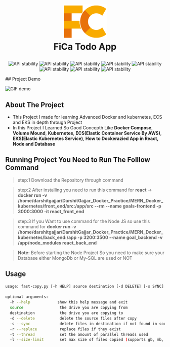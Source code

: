 <!-- LOGO -->
<br />
<h1>
<p align="center">
  <img src="https://raw.githubusercontent.com/L0garithmic/FastColabCopy/main/img/logo.png" alt="Logo" width="140" height="110">
  <br>FiCa Todo App
</h1>

  <p align="center"> 
    <img src="https://img.shields.io/badge/Made%20with-ReactJs-brightgreen"
      alt="API stability" />
   <img src="https://img.shields.io/badge/Made%20with-NodeJs-green"
      alt="API stability" />
   <img src="https://img.shields.io/badge/Made%20with-Docker-yellow"
      alt="API stability" />
   <img src="https://img.shields.io/badge/Made%20with-DockerCompose-blue"
      alt="API stability" />
  <img src="https://img.shields.io/badge/Made%20with-Kubernetes-red"
      alt="API stability" />
   <img src="https://img.shields.io/badge/Made%20with-ECS-red"
      alt="API stability" />
    <img src="https://img.shields.io/badge/Made%20with-EKS-teal"
      alt="API stability" />
    <img src="https://img.shields.io/badge/Made%20with-MongoDB-Green"
      alt="API stability" />
    <br />
    </p>
</p>   
## Project Demo

![GIF demo](http://g.recordit.co/rTdat6nnxv.gif)

## About The Project

- This Project I made for learning Advanced Docker and kubernetes, ECS and EKS in depth through Project
- In this Project I Learned So Good Concepth Like **Docker Compose**, **Volume Mound**, **Kubernetes**, **ECS(Elastic Container Service By AWS)**, **EKS(Elastic Kubernetes Service)**, **How to Dockerazied App in React, Node and Database**

## Running Project You Need to Run The Folllow Command

> step:1 Download the Repository through command

> step:2 After installing you need to run this command for **react** -> **docker run -v /home/darshitgajjar/DarshitGajjar_Docker_Practice/MERN_Docker_kubernetes/front_end/src:/app/src --rm --name goals-frontend -p 3000:3000 -it react_front_end**

> step:3 If you Want to use command for the Node JS so use this command for **docker run -v /home/darshitgajjar/DarshitGajjar_Docker_Practice/MERN_Docker_kubernetes/back_end:/app -p 3200:3500 --name goal_backend -v /app/node_modules react_back_end**

> **Note:** Before starting the Node Project So you need to make sure your Database either MongoDb or My-SQL are used or NOT

## Usage

```sh
usage: fast-copy.py [-h HELP] source destination [-d DELETE] [-s SYNC] [-r REPLACE]

optional arguments:
  -h --help            show this help message and exit
  source                the drive you are copying from
  destination           the drive you are copying to
  -d --delete           delete the source files after copy
  -s --sync             delete files in destination if not found in source (do not use, if using with rsync)
  -r --replace          replace files if they exist
  -t --thread           set the amount of parallel threads used
  -l --size-limit       set max size of files copied (supports gb, mb, kb) eg 1.5gb
```
